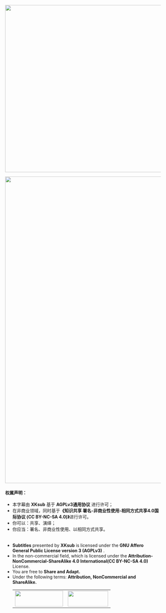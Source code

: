 <p align = "center">
	<img src="https://www.z4a.net/images/2021/10/07/XKsub-Wonder-Egg-Priority-Poster.png"style="width:960px;height:540px">
</p>
</p>
<p align = "center">
	<img src="https://www.z4a.net/images/2021/10/07/XKsub-Wonder-Egg-Priority-.png"style="width:720px;height:990px">
</p>
<h4>权属声明：</h4>
<ul>
    <li>本字幕由 <b>XKsub</b> 基于 <b>AGPLv3通用协议</b> 进行许可；</li>
    <li>在非商业领域，同时基于<b>《知识共享 署名-非商业性使用-相同方式共享4.0国际协议 (CC BY-NC-SA 4.0)》</b>进行许可。</li>
    <li>你可以：共享、演绎；</li>
    <li>你应当：署名、非商业性使用、以相同方式共享。</li>
    <br>
    <br>
    <li><b>Subtitles</b> presented by <b>XKsub</b> is licensed under the <b>GNU Affero General Public License version 3 (AGPLv3)</b> .</li>
    <li>In the non-commercial field, which is licensed under the <b>Attribution-NonCommercial-ShareAlike 4.0 International(CC BY-NC-SA 4.0)</b> License.</li>
    <li>You are free to <b>Share and Adapt.</b></li>
    <li>Under the following terms: <b>Attribution, NonCommercial and ShareAlike.</b></li>
    <table>
        <tbody>
            <tr>
                <td>
                    <img src="https://www.gnu.org/graphics/agplv3-155x51.png" alt="" style="width:155px;height:51px">
                </td>
                <td>
                    <img src="https://tse1-mm.cn.bing.net/th/id/OIP._xFfhj_BvJ6A7RgTpG8m9gHaDK?pid=Api&amp;rs=1" alt="" style="width:130px;height:50px">
                </td>
            </tr>
        </tbody>
    </table>
</ul>
